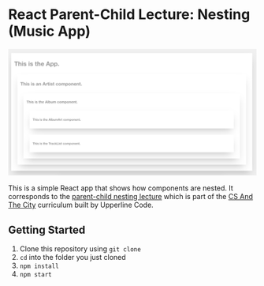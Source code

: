# React Parent-Child Lecture: Nesting (Music App)

![Music App Preview](musicpreview.png)

This is a simple React app that shows how components are nested. It corresponds to the [parent-child nesting lecture](https://github.com/upperlinecode/CS-and-the-City-Curriculum/blob/master/react/parent-child.md) which is part of the [CS And The City](https://github.com/upperlinecode/CS-and-the-City-Curriculum) curriculum built by Upperline Code.

## Getting Started

1. Clone this repository using `git clone`
2. `cd` into the folder you just cloned
3. `npm install`
4. `npm start`
